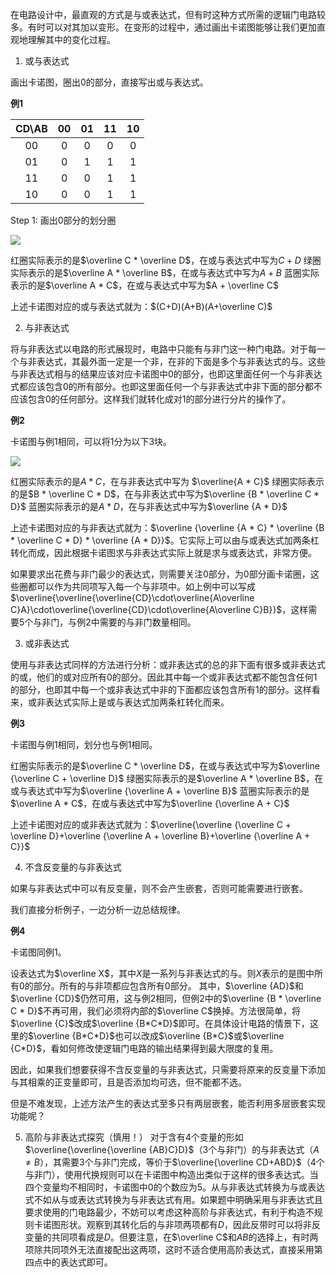 在电路设计中，最直观的方式是与或表达式，但有时这种方式所需的逻辑门电路较多。有时可以对其加以变形。在变形的过程中，通过画出卡诺图能够让我们更加直观地理解其中的变化过程。

1. 或与表达式

画出卡诺图，圈出0的部分，直接写出或与表达式。

**例1**

|CD\AB|00|01|11|10|
|:-:|:-:|:-:|:-:|:-:|
|00|0|0|0|0|
|01|0|1|1|1|
|11|0|0|1|1|
|10|0|0|1|1|

Step 1: 画出0部分的划分圈

![](https://img-blog.csdnimg.cn/083f490e02b44130b652595f1a2976d9.png?x-oss-process=image/watermark,type_d3F5LXplbmhlaQ,shadow_50,text_Q1NETiBATDNIX0NvTGlu,size_20,color_FFFFFF,t_70,g_se,x_16)

红圈实际表示的是$\overline C * \overline D$，在或与表达式中写为$C + D$
绿圈实际表示的是$\overline A * \overline B$，在或与表达式中写为$A + B$
蓝圈实际表示的是$\overline A * C$，在或与表达式中写为$A + \overline C$

上述卡诺图对应的或与表达式就为：$(C+D)(A+B)(A+\overline C)$

2. 与非表达式

将与非表达式以电路的形式展现时，电路中只能有与非门这一种门电路。对于每一个与非表达式，其最外面一定是一个非，在非的下面是多个与非表达式的与。这些与非表达式相与的结果应该对应卡诺图中0的部分，也即这里面任何一个与非表达式都应该包含0的所有部分。也即这里面任何一个与非表达式中非下面的部分都不应该包含0的任何部分。这样我们就转化成对1的部分进行分片的操作了。

**例2**

卡诺图与例1相同，可以将1分为以下3块。

![](https://img-blog.csdnimg.cn/fc8d02ed738a47859f6bad588391c207.png?x-oss-process=image/watermark,type_d3F5LXplbmhlaQ,shadow_50,text_Q1NETiBATDNIX0NvTGlu,size_20,color_FFFFFF,t_70,g_se,x_16)

红圈实际表示的是$A * C$，在与非表达式中写为 $\overline{A * C}$
绿圈实际表示的是$B * \overline C * D$，在与非表达式中写为$\overline {B * \overline C * D}$
蓝圈实际表示的是$A * D$，在与非表达式中写为$\overline {A * D}$

上述卡诺图对应的与非表达式就为：$\overline {\overline {A * C} * \overline {B * \overline C * D} * \overline {A * D}}$。它实际上可以由与或表达式加两条杠转化而成，因此根据卡诺图求与非表达式实际上就是求与或表达式，非常方便。

如果要求出花费与非门最少的表达式，则需要关注0部分，为0部分画卡诺圈，这些圈都可以作为共同项写入每一个与非项中。如上例中可以写成$\overline{\overline{\overline{CD}\cdot\overline{A\overline C}A}\cdot\overline{\overline{CD}\cdot\overline{A\overline C}B}}$，这样需要5个与非门，与例2中需要的与非门数量相同。

3. 或非表达式

使用与非表达式同样的方法进行分析：或非表达式的总的非下面有很多或非表达式的或，他们的或对应所有0的部分。因此其中每一个或非表达式都不能包含任何1的部分，也即其中每一个或非表达式中非的下面都应该包含所有1的部分。这样看来，或非表达式实际上是或与表达式加两条杠转化而来。

**例3**

卡诺图与例1相同，划分也与例1相同。

红圈实际表示的是$\overline C * \overline D$，在或与表达式中写为$\overline {\overline C + \overline D}$
绿圈实际表示的是$\overline A * \overline B$，在或与表达式中写为$\overline {\overline A + \overline B}$
蓝圈实际表示的是$\overline A * C$，在或与表达式中写为$\overline {\overline A + C}$

上述卡诺图对应的或非表达式就为：$\overline{\overline {\overline C + \overline D}+\overline {\overline A + \overline B}+\overline {\overline A + C}}$

4. 不含反变量的与非表达式

如果与非表达式中可以有反变量，则不会产生嵌套，否则可能需要进行嵌套。

我们直接分析例子，一边分析一边总结规律。

**例4**

卡诺图同例1。

设表达式为$\overline X$，其中$X$是一系列与非表达式的与。则$X$表示的是图中所有0的部分。所有的与非项都应包含所有0部分。
其中，$\overline {AD}$和$\overline {CD}$仍然可用，这与例2相同，但例2中的$\overline {B * \overline C * D}$不再可用，我们必须将内部的$\overline C$换掉。方法很简单，将$\overline {C}$改成$\overline {B*C*D}$即可。在具体设计电路的情景下，这里的$\overline {B*C*D}$也可以改成$\overline {B*C}$或$\overline {C*D}$，看如何修改使逻辑门电路的输出结果得到最大限度的复用。

因此，如果我们想要获得不含反变量的与非表达式，只需要将原来的反变量下添加与其相乘的正变量即可，且是否添加均可选，但不能都不选。

但是不难发现，上述方法产生的表达式至多只有两层嵌套，能否利用多层嵌套实现功能呢？

5. 高阶与非表达式探究（慎用！）
对于含有4个变量的形如$\overline{\overline{\overline {AB}C}D}$（3个与非门）的与非表达式（$A\ne B$），其需要3个与非门完成，等价于$\overline{\overline CD+ABD}$（4个与非门），使用代换规则可以在卡诺图中构造出类似于这样的很多表达式。当四个变量均不相同时，卡诺图中0的个数应为5。从与非表达式转换为与或表达式不如从与或表达式转换为与非表达式有用。如果题中明确采用与非表达式且要求使用的门电路最少，不妨可以考虑这种高阶与非表达式，有利于构造不规则卡诺图形状。观察到其转化后的与非项两项都有$D$，因此反带时可以将非反变量的共同项看成是$D$。但要注意，在$\overline C$和$AB$的选择上，有时两项除共同项外无法直接配出这两项，这时不适合使用高阶表达式，直接采用第四点中的表达式即可。
